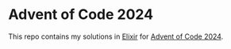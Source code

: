 # Advent of Code 2024

This repo contains my solutions in [Elixir](https://elixir-lang.org/) for [Advent of Code 2024](https://adventofcode.com/2024).
